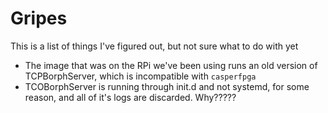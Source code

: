 # Gripes

This is a list of things I've figured out, but not sure what to do with yet

- The image that was on the RPi we've been using runs an old version of
  TCPBorphServer, which is incompatible with `casperfpga`
- TCOBorphServer is running through init.d and not systemd, for some reason, and
  all of it's logs are discarded. Why?????
